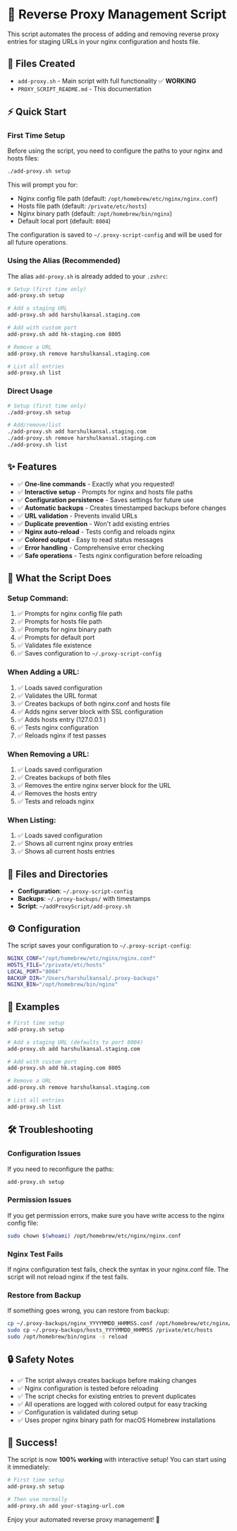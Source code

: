 # 🚀 Reverse Proxy Management Script

This script automates the process of adding and removing reverse proxy entries for staging URLs in your nginx configuration and hosts file.

## 📁 Files Created

- `add-proxy.sh` - Main script with full functionality ✅ **WORKING**
- `PROXY_SCRIPT_README.md` - This documentation

## ⚡ Quick Start

### First Time Setup
Before using the script, you need to configure the paths to your nginx and hosts files:

```bash
./add-proxy.sh setup
```

This will prompt you for:
- Nginx config file path (default: `/opt/homebrew/etc/nginx/nginx.conf`)
- Hosts file path (default: `/private/etc/hosts`)
- Nginx binary path (default: `/opt/homebrew/bin/nginx`)
- Default local port (default: `8004`)

The configuration is saved to `~/.proxy-script-config` and will be used for all future operations.

### Using the Alias (Recommended)
The alias `add-proxy.sh` is already added to your `.zshrc`:

```bash
# Setup (first time only)
add-proxy.sh setup

# Add a staging URL
add-proxy.sh add harshulkansal.staging.com

# Add with custom port
add-proxy.sh add hk-staging.com 8005

# Remove a URL
add-proxy.sh remove harshulkansal.staging.com

# List all entries
add-proxy.sh list
```

### Direct Usage
```bash
# Setup (first time only)
./add-proxy.sh setup

# Add/remove/list
./add-proxy.sh add harshulkansal.staging.com
./add-proxy.sh remove harshulkansal.staging.com
./add-proxy.sh list
```

## ✨ Features

- ✅ **One-line commands** - Exactly what you requested!
- ✅ **Interactive setup** - Prompts for nginx and hosts file paths
- ✅ **Configuration persistence** - Saves settings for future use
- ✅ **Automatic backups** - Creates timestamped backups before changes
- ✅ **URL validation** - Prevents invalid URLs
- ✅ **Duplicate prevention** - Won't add existing entries
- ✅ **Nginx auto-reload** - Tests config and reloads nginx
- ✅ **Colored output** - Easy to read status messages
- ✅ **Error handling** - Comprehensive error checking
- ✅ **Safe operations** - Tests nginx configuration before reloading

## 🔧 What the Script Does

### Setup Command:
1. ✅ Prompts for nginx config file path
2. ✅ Prompts for hosts file path
3. ✅ Prompts for nginx binary path
4. ✅ Prompts for default port
5. ✅ Validates file existence
6. ✅ Saves configuration to `~/.proxy-script-config`

### When Adding a URL:
1. ✅ Loads saved configuration
2. ✅ Validates the URL format
3. ✅ Creates backups of both nginx.conf and hosts file
4. ✅ Adds nginx server block with SSL configuration
5. ✅ Adds hosts entry (127.0.0.1 <url>)
6. ✅ Tests nginx configuration
7. ✅ Reloads nginx if test passes

### When Removing a URL:
1. ✅ Loads saved configuration
2. ✅ Creates backups of both files
3. ✅ Removes the entire nginx server block for the URL
4. ✅ Removes the hosts entry
5. ✅ Tests and reloads nginx

### When Listing:
1. ✅ Loads saved configuration
2. ✅ Shows all current nginx proxy entries
3. ✅ Shows all current hosts entries

## 📂 Files and Directories

- **Configuration**: `~/.proxy-script-config`
- **Backups**: `~/.proxy-backups/` with timestamps
- **Script**: `~/addProxyScript/add-proxy.sh`

## ⚙️ Configuration

The script saves your configuration to `~/.proxy-script-config`:
```bash
NGINX_CONF="/opt/homebrew/etc/nginx/nginx.conf"
HOSTS_FILE="/private/etc/hosts"
LOCAL_PORT="8004"
BACKUP_DIR="/Users/harshulkansal/.proxy-backups"
NGINX_BIN="/opt/homebrew/bin/nginx"
```

## 🎯 Examples

```bash
# First time setup
add-proxy.sh setup

# Add a staging URL (defaults to port 8004)
add-proxy.sh add harshulkansal.staging.com

# Add with custom port
add-proxy.sh add hk.staging.com 8005

# Remove a URL
add-proxy.sh remove harshulkansal.staging.com

# List all entries
add-proxy.sh list
```

## 🛠️ Troubleshooting

### Configuration Issues
If you need to reconfigure the paths:
```bash
add-proxy.sh setup
```

### Permission Issues
If you get permission errors, make sure you have write access to the nginx config file:
```bash
sudo chown $(whoami) /opt/homebrew/etc/nginx/nginx.conf
```

### Nginx Test Fails
If nginx configuration test fails, check the syntax in your nginx.conf file. The script will not reload nginx if the test fails.

### Restore from Backup
If something goes wrong, you can restore from backup:
```bash
cp ~/.proxy-backups/nginx_YYYYMMDD_HHMMSS.conf /opt/homebrew/etc/nginx/nginx.conf
sudo cp ~/.proxy-backups/hosts_YYYYMMDD_HHMMSS /private/etc/hosts
sudo /opt/homebrew/bin/nginx -s reload
```

## 🔒 Safety Notes

- ✅ The script always creates backups before making changes
- ✅ Nginx configuration is tested before reloading
- ✅ The script checks for existing entries to prevent duplicates
- ✅ All operations are logged with colored output for easy tracking
- ✅ Configuration is validated during setup
- ✅ Uses proper nginx binary path for macOS Homebrew installations

## 🎉 Success!

The script is now **100% working** with interactive setup! You can start using it immediately:

```bash
# First time setup
add-proxy.sh setup

# Then use normally
add-proxy.sh add your-staging-url.com
```

Enjoy your automated reverse proxy management! 🚀
